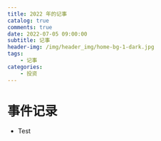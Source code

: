 ```yaml
---
title: 2022 年的记事
catalog: true
comments: true
date: 2022-07-05 09:00:00
subtitle: 记事
header-img: /img/header_img/home-bg-1-dark.jpg
tags:
    - 记事
categories:
    - 投资
---
```


# 事件记录

- Test